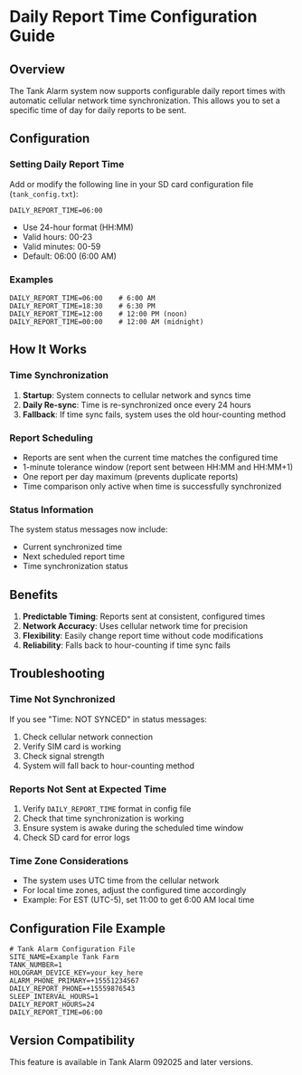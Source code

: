 # Daily Report Time Configuration Guide

## Overview

The Tank Alarm system now supports configurable daily report times with automatic cellular network time synchronization. This allows you to set a specific time of day for daily reports to be sent.

## Configuration

### Setting Daily Report Time

Add or modify the following line in your SD card configuration file (`tank_config.txt`):

```
DAILY_REPORT_TIME=06:00
```

- Use 24-hour format (HH:MM)
- Valid hours: 00-23
- Valid minutes: 00-59
- Default: 06:00 (6:00 AM)

### Examples

```
DAILY_REPORT_TIME=06:00    # 6:00 AM
DAILY_REPORT_TIME=18:30    # 6:30 PM
DAILY_REPORT_TIME=12:00    # 12:00 PM (noon)
DAILY_REPORT_TIME=00:00    # 12:00 AM (midnight)
```

## How It Works

### Time Synchronization

1. **Startup**: System connects to cellular network and syncs time
2. **Daily Re-sync**: Time is re-synchronized once every 24 hours
3. **Fallback**: If time sync fails, system uses the old hour-counting method

### Report Scheduling

- Reports are sent when the current time matches the configured time
- 1-minute tolerance window (report sent between HH:MM and HH:MM+1)
- One report per day maximum (prevents duplicate reports)
- Time comparison only active when time is successfully synchronized

### Status Information

The system status messages now include:
- Current synchronized time
- Next scheduled report time
- Time synchronization status

## Benefits

1. **Predictable Timing**: Reports sent at consistent, configured times
2. **Network Accuracy**: Uses cellular network time for precision
3. **Flexibility**: Easily change report time without code modifications
4. **Reliability**: Falls back to hour-counting if time sync fails

## Troubleshooting

### Time Not Synchronized

If you see "Time: NOT SYNCED" in status messages:

1. Check cellular network connection
2. Verify SIM card is working
3. Check signal strength
4. System will fall back to hour-counting method

### Reports Not Sent at Expected Time

1. Verify `DAILY_REPORT_TIME` format in config file
2. Check that time synchronization is working
3. Ensure system is awake during the scheduled time window
3. Check SD card for error logs

### Time Zone Considerations

- The system uses UTC time from the cellular network
- For local time zones, adjust the configured time accordingly
- Example: For EST (UTC-5), set 11:00 to get 6:00 AM local time

## Configuration File Example

```
# Tank Alarm Configuration File
SITE_NAME=Example Tank Farm
TANK_NUMBER=1
HOLOGRAM_DEVICE_KEY=your_key_here
ALARM_PHONE_PRIMARY=+15551234567
DAILY_REPORT_PHONE=+15559876543
SLEEP_INTERVAL_HOURS=1
DAILY_REPORT_HOURS=24
DAILY_REPORT_TIME=06:00
```

## Version Compatibility

This feature is available in Tank Alarm 092025 and later versions.